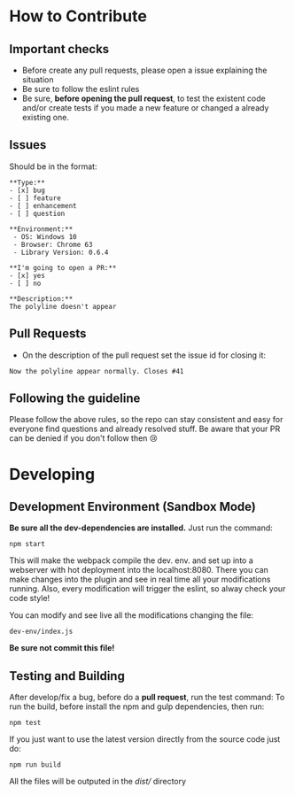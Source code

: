 # How to Contribute

## Important checks
- Before create any pull requests, please open a issue explaining the situation
- Be sure to follow the eslint rules
- Be sure, **before opening the pull request**, to test the existent code and/or create tests if you made a new feature or
changed a already existing one.

## Issues
Should be in the format:

```text
**Type:**
- [x] bug  
- [ ] feature
- [ ] enhancement
- [ ] question
 
**Environment:**
 - OS: Windows 10
 - Browser: Chrome 63
 - Library Version: 0.6.4
 
**I'm going to open a PR:**
- [x] yes
- [ ] no
 
**Description:**  
The polyline doesn't appear
```

## Pull Requests
- On the description of the pull request set the issue id for closing it:
```text
Now the polyline appear normally. Closes #41
```

## Following the guideline
Please follow the above rules, so the repo can stay consistent and easy for everyone find questions and
already resolved stuff. Be aware that your PR can be denied if you don't follow then :cry:

# Developing

## Development Environment (Sandbox Mode)
**Be sure all the dev-dependencies are installed.**
Just run the command:
```
npm start
```

This will make the webpack compile the dev. env. and set up into a
webserver with hot deployment into the localhost:8080. There you can make
changes into the plugin and see in real time all your modifications running.
Also, every modification will trigger the eslint, so alway check your code style!

You can modify and see live all the modifications changing the file:
```
dev-env/index.js
```
**Be sure not commit this file!**

## Testing and Building
After develop/fix a bug, before do a **pull request**, run the test command:
To run the build, before install the npm and gulp dependencies, then run:
```
npm test
```

If you just want to use the latest version directly from the source code just do:
```
npm run build
```
All the files will be outputed in the *dist/* directory
